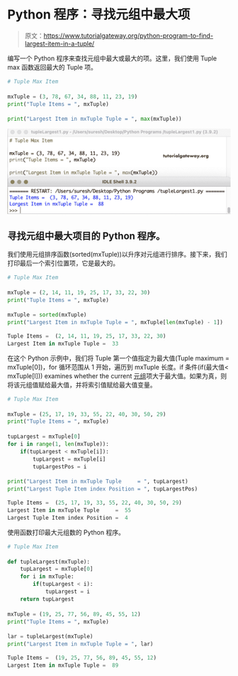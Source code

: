 # Python 程序：寻找元组中最大项

> 原文：<https://www.tutorialgateway.org/python-program-to-find-largest-item-in-a-tuple/>

编写一个 Python 程序来查找元组中最大或最大的项。这里，我们使用 Tuple max 函数返回最大的 Tuple 项。

```py
# Tuple Max Item

mxTuple = (3, 78, 67, 34, 88, 11, 23, 19)
print("Tuple Items = ", mxTuple)

print("Largest Item in mxTuple Tuple = ", max(mxTuple))
```

![Python Program to Find Largest Item in a Tuple 1](img/01e022df76de089c3a1311fe136f4832.png)

## 寻找元组中最大项目的 Python 程序。

我们使用元组排序函数(sorted(mxTuple))以升序对元组进行排序。接下来，我们打印最后一个索引位置项，它是最大的。

```py
# Tuple Max Item

mxTuple = (2, 14, 11, 19, 25, 17, 33, 22, 30) 
print("Tuple Items = ", mxTuple)

mxTuple = sorted(mxTuple)
print("Largest Item in mxTuple Tuple = ", mxTuple[len(mxTuple) - 1])
```

```py
Tuple Items =  (2, 14, 11, 19, 25, 17, 33, 22, 30)
Largest Item in mxTuple Tuple =  33
```

在这个 Python 示例中，我们将 Tuple 第一个值指定为最大值(Tuple maximum = mxTuple[0])，for 循环范围从 1 开始，遍历到 mxTuple 长度。if 条件(if(最大值< mxTuple[I])) examines whether the current [元组](https://www.tutorialgateway.org/python-tuple/)项大于最大值。如果为真，则将该元组值赋给最大值，并将索引值赋给最大值变量。

```py
# Tuple Max Item

mxTuple = (25, 17, 19, 33, 55, 22, 40, 30, 50, 29) 
print("Tuple Items = ", mxTuple)

tupLargest = mxTuple[0]
for i in range(1, len(mxTuple)):
    if(tupLargest < mxTuple[i]):
        tupLargest = mxTuple[i]
        tupLargestPos = i

print("Largest Item in mxTuple Tuple     = ", tupLargest)
print("Largest Tuple Item index Position = ", tupLargestPos)
```

```py
Tuple Items =  (25, 17, 19, 33, 55, 22, 40, 30, 50, 29)
Largest Item in mxTuple Tuple     =  55
Largest Tuple Item index Position =  4
```

使用函数打印最大元组数的 Python 程序。

```py
# Tuple Max Item

def tupleLargest(mxTuple):
    tupLargest = mxTuple[0]
    for i in mxTuple:
        if(tupLargest < i):
            tupLargest = i
    return tupLargest

mxTuple = (19, 25, 77, 56, 89, 45, 55, 12) 
print("Tuple Items = ", mxTuple)

lar = tupleLargest(mxTuple)
print("Largest Item in mxTuple Tuple = ", lar)
```

```py
Tuple Items =  (19, 25, 77, 56, 89, 45, 55, 12)
Largest Item in mxTuple Tuple =  89
```